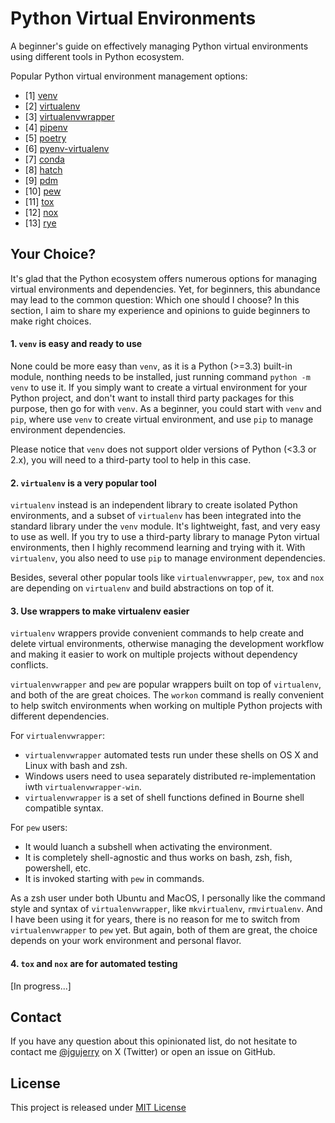 # Python Virtual Environments

A beginner's guide on effectively managing Python virtual environments using different tools
in Python ecosystem.

Popular Python virtual environment management options:
* [1] [venv](venv/README.md)
* [2] [virtualenv](virtualenv/README.md)
* [3] [virtualenvwrapper](virtualenwrapper/README.md)
* [4] [pipenv](pipenv/README.md)
* [5] [poetry](poetry/README.md)
* [6] [pyenv-virtualenv](pyenv-virtualenv/README.md)
* [7] [conda](conda/README.md)
* [8] [hatch](hatch/README.md)
* [9] [pdm](pdm/README.md)
* [10] [pew](pew/README.md)
* [11] [tox](tox/README.md)
* [12] [nox](nox/README.md)
* [13] [rye](rye/README.md)

## Your Choice?

It's glad that the Python ecosystem offers numerous options for managing virtual environments and dependencies. Yet, for beginners, 
this abundance may lead to the common question: Which one should I choose? 
In this section, I aim to share my experience and opinions to guide beginners to make right choices.

#### 1. `venv` is easy and ready to use
None could be more easy than `venv`, as it is a Python (>=3.3) built-in module, nonthing needs to be installed, just running command `python -m venv` to use it.
If you simply want to create a virtual environment for your Python project, and don't want to install third party packages for this purpose, then go for with `venv`.
As a beginner, you could start with `venv` and `pip`, where use `venv` to create virtual environment, and use `pip` to manage environment dependencies.

Please notice that `venv` does not support older versions of Python (<3.3 or 2.x), you will need to a third-party tool to help in this case.

#### 2. `virtualenv` is a very popular tool
`virtualenv` instead is an independent library to create isolated Python environments, and a subset of `virtualenv` has been integrated into the standard library under
the `venv` module. It's lightweight, fast, and very easy to use as well. If you try to use a third-party library to manage Pyton virtual environments, then I highly recommend learning and trying with it. With `virtualenv`, you also need to use `pip` to manage environment dependencies.

Besides, several other popular tools like `virtualenvwrapper`, `pew`, `tox` and `nox` are depending on `virtualenv` and build abstractions on top of it.

#### 3. Use wrappers to make virtualenv easier

`virtualenv` wrappers provide convenient commands to help create and delete virtual environments, otherwise managing the development workflow and making it easier 
to work on multiple projects without dependency conflicts.

`virtualenvwrapper` and `pew` are popular wrappers built on top of `virtualenv`, and both of the are great choices. The `workon` command is really convenient to help
switch environments when working on multiple Python projects with different dependencies.

For `virtualenvwrapper`:
* `virtualenvwrapper` automated tests run under these shells on OS X and Linux with bash and zsh. 
* Windows users need to usea separately distributed re-implementation iwth `virtualenvwrapper-win`.
* `virtualenvwrapper` is a set of shell functions defined in Bourne shell compatible syntax.

For `pew` users:
* It would luanch a subshell when activating the environment.
* It is completely shell-agnostic and thus works on bash, zsh, fish, powershell, etc.
* It is invoked starting with `pew` in commands.

As a zsh user under both Ubuntu and MacOS, I personally like the command style and syntax of `virtualenvwrapper`, like `mkvirtualenv`, `rmvirtualenv`.
And I have been using it for years, there is no reason for me to switch from `virtualenvwrapper` to `pew` yet. 
But again, both of them are great, the choice depends on your work environment and personal flavor.

#### 4. `tox` and `nox` are for automated testing

[In progress...]

## Contact

If you have any question about this opinionated list, do not hesitate to contact me [@jgujerry](https://twitter.com/jgujerry) on X (Twitter) or open an issue on GitHub.


## License

This project is released under [MIT License](LICENSE)
